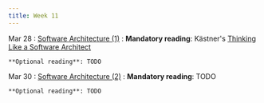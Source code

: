 ```yaml
---
title: Week 11
---
```


Mar 28
: [Software Architecture (1)](#)
  : **Mandatory reading**: Kästner's [Thinking Like a Software Architect](https://ckaestne.medium.com/thinking-like-a-software-architect-121ea6919871)

    **Optional reading**: TODO

Mar 30
: [Software Architecture (2)](#)
  : **Mandatory reading**: TODO

    **Optional reading**: TODO


